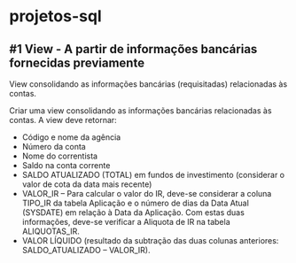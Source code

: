 # projetos-sql

## #1 View - A partir de informações bancárias fornecidas previamente
View consolidando as informações bancárias (requisitadas) relacionadas às contas.

Criar uma view consolidando as informações bancárias relacionadas às contas. A view deve retornar:

- Código e nome da agência
- Número da conta
- Nome do correntista
- Saldo na conta corrente
- SALDO ATUALIZADO (TOTAL) em fundos de investimento (considerar o valor de cota da data mais recente)
- VALOR_IR – Para calcular o valor do IR, deve-se considerar a coluna TIPO_IR da tabela Aplicação e o número de dias da Data Atual (SYSDATE) em relação à Data da Aplicação. Com estas duas informações, deve-se verificar a Aliquota de IR na tabela ALIQUOTAS_IR.
- VALOR LÍQUIDO (resultado da subtração das duas colunas anteriores: SALDO_ATUALIZADO – VALOR_IR).
